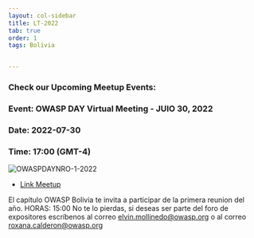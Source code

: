 ```yaml
---
layout: col-sidebar
title: LT-2022
tab: true
order: 1
tags: Bolivia


---
```



### Check our Upcoming Meetup Events:
### Event: OWASP DAY Virtual Meeting - JUIO 30, 2022
### Date: 2022-07-30
### Time: 17:00 (GMT-4)

![OWASPDAYNRO-1-2022](/www-chapter-bolivia/assets/images/owaspday012022.png "OWASP DAY NRO-1-2022")

* [Link Meetup](https://www.meetup.com/es/owasp-bolivia-meetup-group/events/287042333/ "https://www.meetup.com/es/owasp-bolivia-meetup-group/events/287042333/")


El capítulo OWASP Bolivia te invita a participar de la primera reunion del año.
HORAS: 15:00
No te lo pierdas, si deseas ser parte del foro de expositores escríbenos al correo elvin.mollinedo@owasp.org o al correo roxana.calderon@owasp.org




<style>
img[alt="FOTO1"] { 
  max-width:  400px; 
  display: block;
}
.tabla2{
    font-size:13px;
}
.tabla1{
    font-size:13px;
}
</style> 
